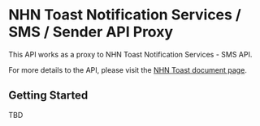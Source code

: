 # NHN Toast Notification Services / SMS / Sender API Proxy #

This API works as a proxy to NHN Toast Notification Services - SMS API.

For more details to the API, please visit the [NHN Toast document page](https://docs.toast.com/ko/Notification/SMS/ko/api-guide/).


## Getting Started ##

TBD
